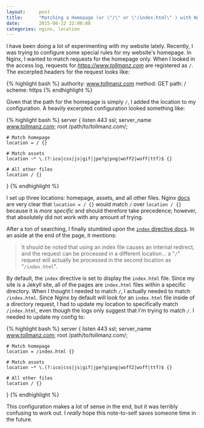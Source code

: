 ```yaml
---
layout:     post
title:      "Matching a Homepage (or \"/\" or \"/index.html\" ) with Nginx Location Blocks"
date:       2015-06-22 22:00:00
categories: nginx, location
---
```


I have been doing a lot of experimenting with my website lately. Recently, I was trying to configure some special rules for my website's homepage. In Nginx, I wanted to match requests for the homepage only. When I looked in the access log, requests for *https://www.tollmanz.com* are registered as `/`. The excerpted headers for the request looks like:

{% highlight bash %}
authority: www.tollmanz.com
method: GET
path: /
scheme: https
{% endhighlight %}

Given that the path for the homepage is simply `/`, I added the location to my configuration. A heavily excerpted configuration looked something like:

{% highlight bash %}
server {
    listen         443 ssl;
    server_name    www.tollmanz.com;
    root           /path/to/tollmanz.com/;

    # Match homepage
    location = / {}

    # Match assets
    location ~* \.(?:ico|css|js|gif|jpe?g|png|woff2|woff|ttf)$ {}

    # All other files
    location / {}
}
{% endhighlight %}

I set up three locations: homepage, assets, and all other files. Nginx [docs](http://nginx.org/en/docs/http/ngx_http_core_module.html#location) are very clear that `location = / {}` would match `/` over `location / {}` because it is *more specific* and should therefore take precedence; however, that absolutely did not work with any amount of trying.

After a ton of searching, I finally stumbled upon the [`index` directive docs](http://nginx.org/en/docs/http/ngx_http_index_module.html). In an aside at the end of the page, it mentions:

> It should be noted that using an index file causes an internal redirect, and the request can be processed in a different location... a "`/`" request will actually be processed in the second location as "`/index.html`".

By default, the `index` directive is set to display the `index.html` file. Since my site is a Jekyll site, all of the pages are `index.html` files within a specific directory. When I thought I needed to match `/`, I actually needed to match `/index.html`. Since Nginx by default will look for an `index.html` file inside of a directory request, I had to update my location to specifically match `/index.html`, even though the logs only suggest that I'm trying to match `/`. I needed to update my config to:

{% highlight bash %}
server {
    listen         443 ssl;
    server_name    www.tollmanz.com;
    root           /path/to/tollmanz.com/;

    # Match homepage
    location = /index.html {}

    # Match assets
    location ~* \.(?:ico|css|js|gif|jpe?g|png|woff2|woff|ttf)$ {}

    # All other files
    location / {}
}
{% endhighlight %}

This configuration makes a lot of sense in the end, but it was terribly confusing to work out. I *really* hope this note-to-self saves someone time in the future.
